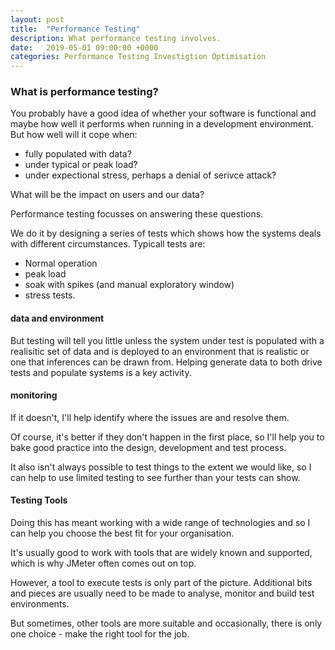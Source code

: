 ```yaml
---
layout: post
title:  "Performance Testing"
description: What performance testing involves.
date:   2019-05-01 09:00:00 +0000
categories: Performance Testing Investigtion Optimisation
---
```

### What is performance testing?
You probably have a good idea of whether your software is functional and maybe how well it performs when running in a development environment. But how well will it cope when:
- fully populated with data?
- under typical or peak load?
- under expectional stress, perhaps a denial of serivce attack?

What will be the impact on users and our data?

Performance testing focusses on answering these questions.

We do it by designing a series of tests which shows how the systems deals with different circumstances. Typicall tests are:
- Normal operation
- peak load
- soak with spikes (and manual exploratory window) 
- stress tests.

#### data and environment
But testing will tell you little unless the system under test is populated with a realisitic set of data and is deployed to an environment that is realistic or one that inferences can be drawn from. Helping generate data to both drive tests and populate systems is a key activity.

#### monitoring
If it doesn't, I'll help identify where the issues are and resolve them.

Of course, it's better if they don't happen in the first place, so I'll help you to bake good practice into the design, development and test process.

It also isn't always possible to test things to the extent we would like, so I can help to use limited testing to see further than your tests can show.

#### Testing Tools
Doing this has meant working with a wide range of technologies and so I can help you choose the best fit for your organisation.

It's usually good to work with tools that are widely known and supported, which is why JMeter often comes out on top.

However, a tool to execute tests is only part of the picture. Additional bits and pieces are usually need to be made to analyse, monitor and build test environments.

But sometimes, other tools are more suitable and occasionally, there is only one choice - make the right tool for the job.


